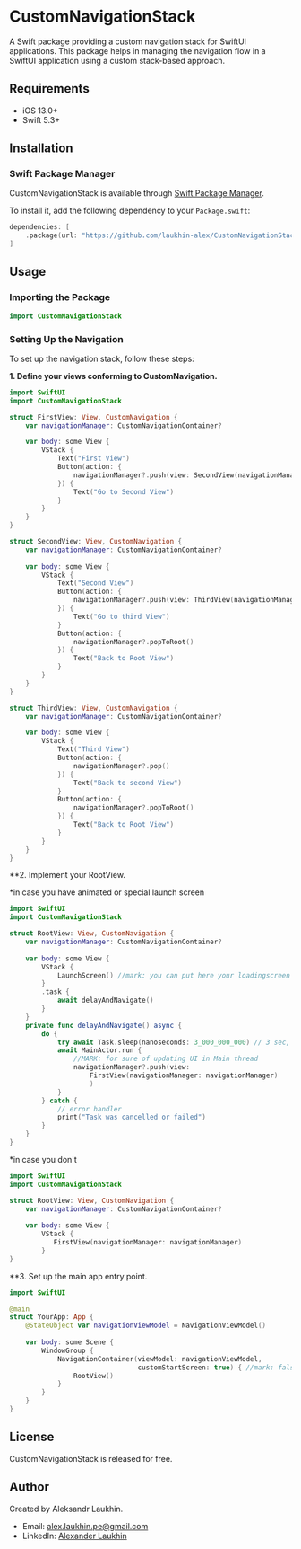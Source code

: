 # CustomNavigationStack

A Swift package providing a custom navigation stack for SwiftUI applications. This package helps in managing the navigation flow in a SwiftUI application using a custom stack-based approach.

## Requirements

- iOS 13.0+
- Swift 5.3+

## Installation

### Swift Package Manager

CustomNavigationStack is available through [Swift Package Manager](https://swift.org/package-manager/).

To install it, add the following dependency to your `Package.swift`:

```swift
dependencies: [
    .package(url: "https://github.com/laukhin-alex/CustomNavigationStack.git", from: "1.0.1")
]
```

## Usage

### Importing the Package

```swift
import CustomNavigationStack
```
### Setting Up the Navigation

To set up the navigation stack, follow these steps:

 **1. Define your views conforming to CustomNavigation.**

```swift    
import SwiftUI
import CustomNavigationStack

struct FirstView: View, CustomNavigation {
    var navigationManager: CustomNavigationContainer?

    var body: some View {
        VStack {
            Text("First View")
            Button(action: {
                navigationManager?.push(view: SecondView(navigationManager: navigationManager))
            }) {
                Text("Go to Second View")
            }
        }
    }
}

struct SecondView: View, CustomNavigation {
    var navigationManager: CustomNavigationContainer?
    
    var body: some View {
        VStack {
            Text("Second View")
            Button(action: {
                navigationManager?.push(view: ThirdView(navigationManager: navigationManager))
            }) {
                Text("Go to third View")
            }
            Button(action: {
                navigationManager?.popToRoot()
            }) {
                Text("Back to Root View")
            }
        }
    }
}

struct ThirdView: View, CustomNavigation {
    var navigationManager: CustomNavigationContainer?

    var body: some View {
        VStack {
            Text("Third View")
            Button(action: {
                navigationManager?.pop()
            }) {
                Text("Back to second View")
            }
            Button(action: {
                navigationManager?.popToRoot()
            }) {
                Text("Back to Root View")
            }
        }
    }
}
```
**2. Implement your RootView.
  
*in case you have animated or special launch screen
  
```swift   
import SwiftUI
import CustomNavigationStack

struct RootView: View, CustomNavigation {
    var navigationManager: CustomNavigationContainer?
    
    var body: some View {
        VStack {
            LaunchScreen() //mark: you can put here your loadingscreen
        }
        .task {
            await delayAndNavigate()
        }
    }
    private func delayAndNavigate() async {
        do {
            try await Task.sleep(nanoseconds: 3_000_000_000) // 3 sec, you can add more
            await MainActor.run {
                //MARK: for sure of updating UI in Main thread
                navigationManager?.push(view: 
                    FirstView(navigationManager: navigationManager)
                    )
            }
        } catch {
            // error handler
            print("Task was cancelled or failed")
        }
    }
}
```

*in case you don't
  
```swift   
import SwiftUI
import CustomNavigationStack

struct RootView: View, CustomNavigation {
    var navigationManager: CustomNavigationContainer?
    
    var body: some View {
        VStack {
           FirstView(navigationManager: navigationManager)
        }
}
```
**3. Set up the main app entry point.

```swift 
import SwiftUI

@main
struct YourApp: App {
    @StateObject var navigationViewModel = NavigationViewModel()
    
    var body: some Scene {
        WindowGroup {
            NavigationContainer(viewModel: navigationViewModel,
                                customStartScreen: true) { //mark: false if you don't have customStartScreen
                RootView()
            }
        }
    }
}
```

## License

CustomNavigationStack is released for free.

## Author

Created by Aleksandr Laukhin. 
- Email: alex.laukhin.pe@gmail.com
- LinkedIn: [Alexander Laukhin](https://www.linkedin.com/in/alexander-laukhin)
